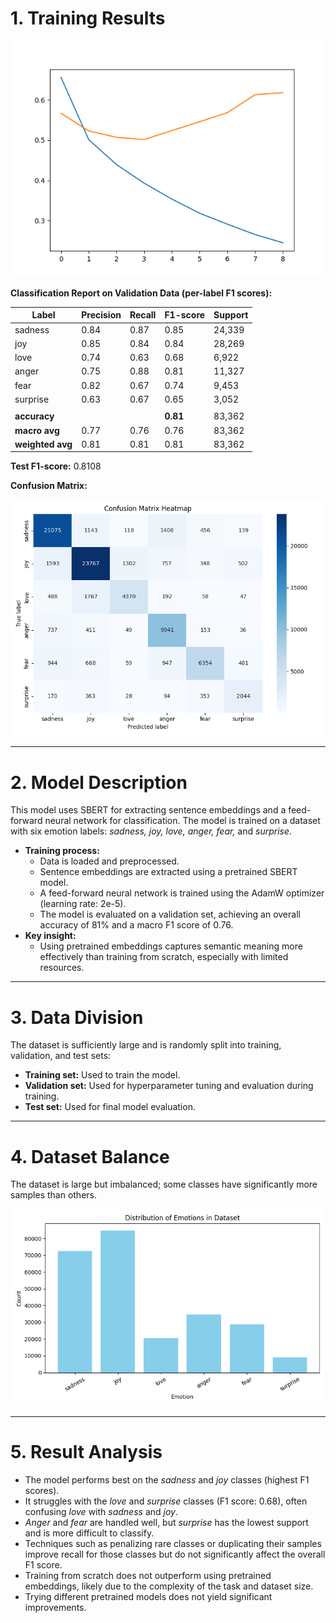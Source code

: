 # 1. Training Results

![Training Results](img.png)

**Classification Report on Validation Data (per-label F1 scores):**

| Label     | Precision | Recall | F1-score | Support |
|-----------|-----------|--------|----------|---------|
| sadness   | 0.84      | 0.87   | 0.85     | 24,339  |
| joy       | 0.85      | 0.84   | 0.84     | 28,269  |
| love      | 0.74      | 0.63   | 0.68     | 6,922   |
| anger     | 0.75      | 0.88   | 0.81     | 11,327  |
| fear      | 0.82      | 0.67   | 0.74     | 9,453   |
| surprise  | 0.63      | 0.67   | 0.65     | 3,052   |
|           |           |        |          |         |
| **accuracy** |         |        | **0.81** | 83,362  |
| **macro avg** | 0.77   | 0.76   | 0.76     | 83,362  |
| **weighted avg** | 0.81| 0.81   | 0.81     | 83,362  |

**Test F1-score:** 0.8108

**Confusion Matrix:**

![Confusion Matrix](img_1.png)

---

# 2. Model Description

This model uses SBERT for extracting sentence embeddings and a feed-forward neural network for classification. The model is trained on a dataset with six emotion labels: *sadness, joy, love, anger, fear,* and *surprise*.

- **Training process:**
  - Data is loaded and preprocessed.
  - Sentence embeddings are extracted using a pretrained SBERT model.
  - A feed-forward neural network is trained using the AdamW optimizer (learning rate: 2e-5).
  - The model is evaluated on a validation set, achieving an overall accuracy of 81% and a macro F1 score of 0.76.
- **Key insight:**
  - Using pretrained embeddings captures semantic meaning more effectively than training from scratch, especially with limited resources.

---

# 3. Data Division

The dataset is sufficiently large and is randomly split into training, validation, and test sets:
- **Training set:** Used to train the model.
- **Validation set:** Used for hyperparameter tuning and evaluation during training.
- **Test set:** Used for final model evaluation.

---

# 4. Dataset Balance

The dataset is large but imbalanced; some classes have significantly more samples than others.

![Class Distribution](img_2.png)

---

# 5. Result Analysis

- The model performs best on the *sadness* and *joy* classes (highest F1 scores).
- It struggles with the *love* and *surprise* classes (F1 score: 0.68), often confusing *love* with *sadness* and *joy*.
- *Anger* and *fear* are handled well, but *surprise* has the lowest support and is more difficult to classify.
- Techniques such as penalizing rare classes or duplicating their samples improve recall for those classes but do not significantly affect the overall F1 score.
- Training from scratch does not outperform using pretrained embeddings, likely due to the complexity of the task and dataset size.
- Trying different pretrained models does not yield significant improvements.

